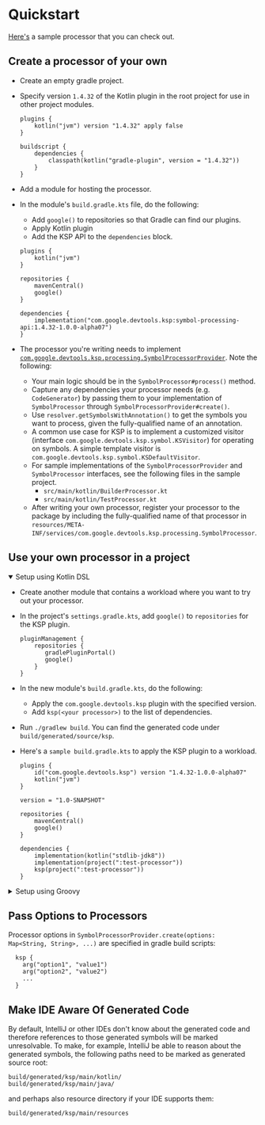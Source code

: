 # Quickstart

[Here's](https://github.com/google/ksp/releases/download/1.4.32-1.0.0-alpha07/playground.zip) a sample processor that you can check out.

## Create a processor of your own

* Create an empty gradle project.
* Specify version `1.4.32` of the Kotlin plugin in the root project for use in other project modules.

  ```
  plugins {
      kotlin("jvm") version "1.4.32" apply false
  }

  buildscript {
      dependencies {
          classpath(kotlin("gradle-plugin", version = "1.4.32"))
      }
  }
  ```

* Add a module for hosting the processor.
* In the module's `build.gradle.kts` file, do the following:
    * Add `google()` to repositories so that Gradle can find our plugins.
    * Apply Kotlin plugin
    * Add the KSP API to the `dependencies` block.

  ```
  plugins {
      kotlin("jvm")
  }

  repositories {
      mavenCentral()
      google()
  }

  dependencies {
      implementation("com.google.devtools.ksp:symbol-processing-api:1.4.32-1.0.0-alpha07")
  }
  ```

* The processor you're writing needs to implement [`com.google.devtools.ksp.processing.SymbolProcessorProvider`](../api/src/main/kotlin/com/google/devtools/ksp/processing/SymbolProcessorProvider.kt).
  Note the following:
  * Your main logic should be in the `SymbolProcessor#process()` method.
  * Capture any dependencies your processor needs (e.g. `CodeGenerator`) by passing
    them to your implementation of `SymbolProcessor` through `SymbolProcessorProvider#create()`.
  * Use `resolver.getSymbolsWithAnnotation()` to get the symbols you want to process, given
    the fully-qualified name of an annotation.
  * A common use case for KSP is to implement a customized visitor (interface
    `com.google.devtools.ksp.symbol.KSVisitor`) for operating on symbols. A simple template
    visitor is `com.google.devtools.ksp.symbol.KSDefaultVisitor`.
  * For sample implementations of the `SymbolProcessorProvider` and `SymbolProcessor` interfaces, see the following files
    in the sample project.
    * `src/main/kotlin/BuilderProcessor.kt`
    * `src/main/kotlin/TestProcessor.kt`
  * After writing your own processor, register your processor to the package by including
    the fully-qualified name of that processor in
    `resources/META-INF/services/com.google.devtools.ksp.processing.SymbolProcessor`.

## Use your own processor in a project

<details open>
<summary>Setup using Kotlin DSL</summary>
  
* Create another module that contains a workload where you want to try out your processor.
* In the project's `settings.gradle.kts`, add `google()` to `repositories` for the KSP plugin.
  
  ```
  pluginManagement {
      repositories {
         gradlePluginPortal()
         google()
      }
  }
  ```

* In the new module's `build.gradle.kts`, do the following:
  * Apply the `com.google.devtools.ksp` plugin with the specified version.
  * Add `ksp(<your processor>)` to the list of dependencies.
* Run `./gradlew build`. You can find the generated code under
  `build/generated/source/ksp`.
* Here's a `sample build.gradle.kts` to apply the KSP plugin to a workload. 

  ```
  plugins {
      id("com.google.devtools.ksp") version "1.4.32-1.0.0-alpha07"
      kotlin("jvm") 
  }

  version = "1.0-SNAPSHOT"

  repositories {
      mavenCentral()
      google()
  }

  dependencies {
      implementation(kotlin("stdlib-jdk8"))
      implementation(project(":test-processor"))
      ksp(project(":test-processor"))
  }
  ```

</details>
<details>
<summary>Setup using Groovy</summary>

* In the projects `settings.gradle`, add `google()` to `repositories` for the KSP plugin:
    
  ```groovy
  pluginManagement {
    repositories {
        gradlePluginPortal()
        google()
    }
  }
  ```
* In your projects `build.gradle` file add a plugins block containing the ksp plugin:

  ```groovy
  plugins {
    id "com.google.devtools.ksp" version "1.4.32-1.0.0-alpha07"
  }
  ```
  
* In the modules `build.gradle`, add the following:
  * Apply the `com.google.devtools.ksp` plugin:
  
  ```groovy
  apply plugin: 'com.google.devtools.ksp'
  ```
  
  * Add `ksp <your processor>` to the list of dependencies.
  
  ```groovy
  dependencies {
      implementation "org.jetbrains.kotlin:kotlin-stdlib:$kotlin_version"
      implementation project(":test-processor")
      ksp project(":test-processor")
  }
  ```

</details>

## Pass Options to Processors
Processor options in `SymbolProcessorProvider.create(options: Map<String, String>, ...)` are specified in gradle build scripts:
```
  ksp {
    arg("option1", "value1")
    arg("option2", "value2")
    ...
  }
```

## Make IDE Aware Of Generated Code
By default, IntelliJ or other IDEs don't know about the generated code and therefore
references to those generated symbols will be marked unresolvable.
To make, for example, IntelliJ be able to reason about the generated symbols,
the following paths need to be marked as generated source root:

```
build/generated/ksp/main/kotlin/
build/generated/ksp/main/java/
```

and perhaps also resource directory if your IDE supports them:
```
build/generated/ksp/main/resources
```
